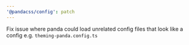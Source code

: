 ```yaml
---
'@pandacss/config': patch
---
```


Fix issue where panda could load unrelated config files that look like a config e.g. `theming-panda.config.ts`
